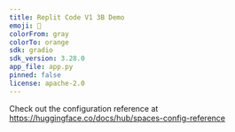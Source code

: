 ```yaml
---
title: Replit Code V1 3B Demo
emoji: 👀
colorFrom: gray
colorTo: orange
sdk: gradio
sdk_version: 3.28.0
app_file: app.py
pinned: false
license: apache-2.0
---
```


Check out the configuration reference at https://huggingface.co/docs/hub/spaces-config-reference

